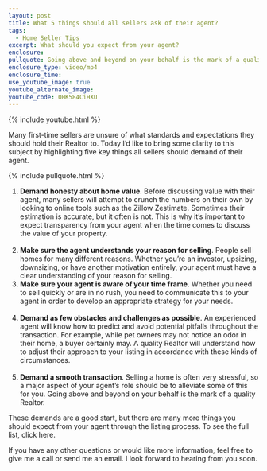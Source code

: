 ```yaml
---
layout: post
title: What 5 things should all sellers ask of their agent?
tags:
  - Home Seller Tips
excerpt: What should you expect from your agent?
enclosure:
pullquote: Going above and beyond on your behalf is the mark of a quality Realtor.
enclosure_type: video/mp4
enclosure_time:
use_youtube_image: true
youtube_alternate_image:
youtube_code: 0HK584CiHXU
---
```


{% include youtube.html %}

Many first-time sellers are unsure of what standards and expectations they should hold their Realtor to. Today I’d like to bring some clarity to this subject by highlighting five key things all sellers should demand of their agent.

{% include pullquote.html %}

1. **Demand honesty about home value**. Before discussing value with their agent, many sellers will attempt to crunch the numbers on their own by looking to online tools such as the Zillow Zestimate. Sometimes their estimation is accurate, but it often is not. This is why it’s important to expect transparency from your agent when the time comes to discuss the value of your property.<br>&nbsp;
2. **Make sure the agent understands your reason for selling**. People sell homes for many different reasons. Whether you’re an investor, upsizing, downsizing, or have another motivation entirely, your agent must have a clear understanding of your reason for selling.
3. **Make sure your agent is aware of your time frame**. Whether you need to sell quickly or are in no rush, you need to communicate this to your agent in order to develop an appropriate strategy for your needs.<br>&nbsp;
4. **Demand as few obstacles and challenges as possible**. An experienced agent will know how to predict and avoid potential pitfalls throughout the transaction. For example, while pet owners may not notice an odor in their home, a buyer certainly may. A quality Realtor will understand how to adjust their approach to your listing in accordance with these kinds of circumstances.<br>&nbsp;
5. **Demand a smooth transaction**. Selling a home is often very stressful, so a major aspect of your agent’s role should be to alleviate some of this for you. Going above and beyond on your behalf is the mark of a quality Realtor.

These demands are a good start, but there are many more things you should expect from your agent through the listing process. To see the full list, click here.

If you have any other questions or would like more information, feel free to give me a call or send me an email. I look forward to hearing from you soon.
